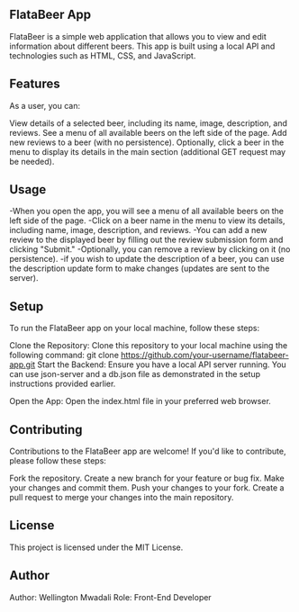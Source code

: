 ## FlataBeer App

FlataBeer is a simple web application that allows you to view and edit information about different beers.
This app is built using a local API and technologies such as HTML, CSS, and JavaScript.


## Features
As a user, you can:

View details of a selected beer, including its name, image, description, and reviews.
See a menu of all available beers on the left side of the page.
Add new reviews to a beer (with no persistence).
Optionally, click a beer in the menu to display its details in the main section (additional GET request may be needed).

## Usage
-When you open the app, you will see a menu of all available beers on the left side of the page.
-Click on a beer name in the menu to view its details, including name, image, description, and reviews.
-You can add a new review to the displayed beer by filling out the review submission form and clicking "Submit."
-Optionally, you can remove a review by clicking on it (no persistence).
-if you wish to update the description of a beer, you can use the description update form to make changes (updates are sent to the server).

## Setup
To run the FlataBeer app on your local machine, follow these steps:

Clone the Repository: Clone this repository to your local machine using the following command:
git clone https://github.com/your-username/flatabeer-app.git
Start the Backend: Ensure you have a local API server running. You can use json-server and a db.json file as demonstrated in the setup instructions provided earlier.

Open the App: Open the index.html file in your preferred web browser.

## Contributing
Contributions to the FlataBeer app are welcome! If you'd like to contribute, please follow these steps:

Fork the repository.
Create a new branch for your feature or bug fix.
Make your changes and commit them.
Push your changes to your fork.
Create a pull request to merge your changes into the main repository.

## License
This project is licensed under the MIT License.

## Author
Author: Wellington Mwadali
Role: Front-End Developer
